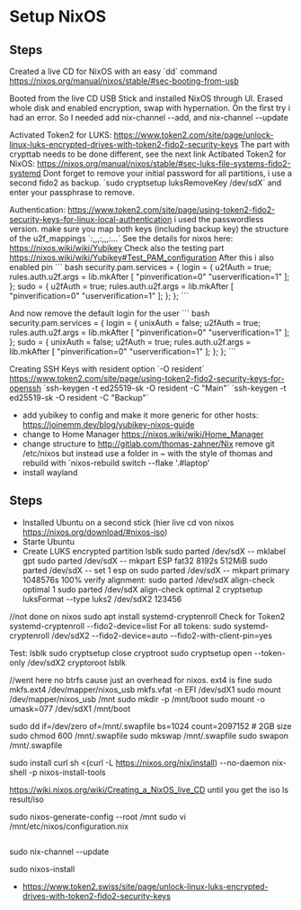 # Setup NixOS

## Steps

Created a live CD for NixOS with an easy ´dd´ command
<https://nixos.org/manual/nixos/stable/#sec-booting-from-usb>

Booted from the live CD USB Stick and installed NixOS through UI. Erased whole disk and enabled encryption, swap with hypernation.
On the first try i had an error. So I needed add nix-channel --add, and nix-channel --update

Activated Token2 for LUKS: <https://www.token2.com/site/page/unlock-linux-luks-encrypted-drives-with-token2-fido2-security-keys>
The part with crypttab needs to be done different, see the next link
Actibated Token2 for NixOS: <https://nixos.org/manual/nixos/stable/#sec-luks-file-systems-fido2-systemd>
Dont forget to remove your initial password for all partitions, i use a second fido2 as backup. ´sudo cryptsetup luksRemoveKey /dev/sdX´ and enter your passphrase to remove.

Authentication: <https://www.token2.com/site/page/using-token2-fido2-security-keys-for-linux-local-authentication>
i used the passwordless version. make sure you map both keys (including backup key)
the structure of the u2f_mappings ´<username>:<KeyHandle1>,<UserKey1>,<CoseType1>,<Options1>:<KeyHandle2>,<UserKey2>,<CoseType2>,<Options2>:...´
See the details for nixos here: <https://nixos.wiki/wiki/Yubikey>
Check also the testing part <https://nixos.wiki/wiki/Yubikey#Test_PAM_configuration>
After this i also enabled pin
´´´ bash
security.pam.services = {
login = {
u2fAuth = true;
rules.auth.u2f.args = lib.mkAfter [
"pinverification=0"
"userverification=1"
];
};
sudo = {
u2fAuth = true;
rules.auth.u2f.args = lib.mkAfter [
"pinverification=0"
"userverification=1"
];
};
};
´´´

And now remove the default login for the user
´´´ bash
security.pam.services = {
login = {
unixAuth = false;
u2fAuth = true;
rules.auth.u2f.args = lib.mkAfter [
"pinverification=0"
"userverification=1"
];
};
sudo = {
unixAuth = false;
u2fAuth = true;
rules.auth.u2f.args = lib.mkAfter [
"pinverification=0"
"userverification=1"
];
};
};
´´´

Creating SSH Keys with resident option ´-O resident´ <https://www.token2.com/site/page/using-token2-fido2-security-keys-for-openssh>
´ssh-keygen -t ed25519-sk -O resident -C "Main"´
´ssh-keygen -t ed25519-sk -O resident -C "Backup"´

- add yubikey to config and make it more generic for other hosts: <https://joinemm.dev/blog/yubikey-nixos-guide>
- change to Home Manager <https://nixos.wiki/wiki/Home_Manager>
- change structure to <http://gitlab.com/thomas-zahner/Nix>
  remove git /etc/nixos but instead use a folder in ~ with the style of thomas and rebuild with ´nixos-rebuild switch --flake '.#laptop'
- install wayland

## Steps

- Installed Ubuntu on a second stick (hier live cd von nixos <https://nixos.org/download/#nixos-iso>)
- Starte Ubuntu
- Create LUKS encrypted partition
  lsblk
  sudo parted /dev/sdX -- mklabel gpt
  sudo parted /dev/sdX -- mkpart ESP fat32 8192s 512MiB
  sudo parted /dev/sdX -- set 1 esp on
  sudo parted /dev/sdX -- mkpart primary 1048576s 100%
  verify alignment: sudo parted /dev/sdX align-check optimal 1
  sudo parted /dev/sdX align-check optimal 2
  cryptsetup luksFormat --type luks2 /dev/sdX2
  123456

//not done on nixos
sudo apt install systemd-cryptenroll
Check for Token2 systemd-cryptenroll --fido2-device=list
For all tokens: sudo systemd-cryptenroll /dev/sdX2 --fido2-device=auto --fido2-with-client-pin=yes

Test:
lsblk
sudo cryptsetup close cryptroot
sudo cryptsetup open --token-only /dev/sdX2 cryptoroot
lsblk

//went here
no btrfs cause just an overhead for nixos. ext4 is fine
sudo mkfs.ext4 /dev/mapper/nixos_usb
mkfs.vfat -n EFI /dev/sdX1
sudo mount /dev/mapper/nixos_usb /mnt
sudo mkdir -p /mnt/boot
sudo mount -o umask=077 /dev/sdX1 /mnt/boot

sudo dd if=/dev/zero of=/mnt/.swapfile bs=1024 count=2097152 # 2GB size
sudo chmod 600 /mnt/.swapfile
sudo mkswap /mnt/.swapfile
sudo swapon /mnt/.swapfile

sudo install curl
sh <(curl -L <https://nixos.org/nix/install>) --no-daemon
nix-shell -p nixos-install-tools

<https://wiki.nixos.org/wiki/Creating_a_NixOS_live_CD>
until you get the iso
ls result/iso

sudo nixos-generate-config --root /mnt
sudo vi /mnt/etc/nixos/configuration.nix

```

```

sudo nix-channel --update

sudo nixos-install

- <https://www.token2.swiss/site/page/unlock-linux-luks-encrypted-drives-with-token2-fido2-security-keys>
